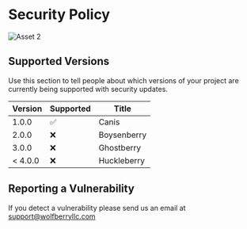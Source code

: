 # Security Policy

![Asset 2](https://user-images.githubusercontent.com/21232416/129588999-d72d2c88-e18c-4c18-be00-861e061106fd.png)

## Supported Versions

Use this section to tell people about which versions of your project are
currently being supported with security updates.

| Version | Supported          | Title      |
| ------- | ------------------ |------------|
| 1.0.0   | :white_check_mark: | Canis      |
| 2.0.0   | :x:                | Boysenberry|
| 3.0.0   | :x:                | Ghostberry |
| < 4.0.0 | :x:                | Huckleberry|

## Reporting a Vulnerability

If you detect a vulnerability please send us an email at support@wolfberryllc.com

